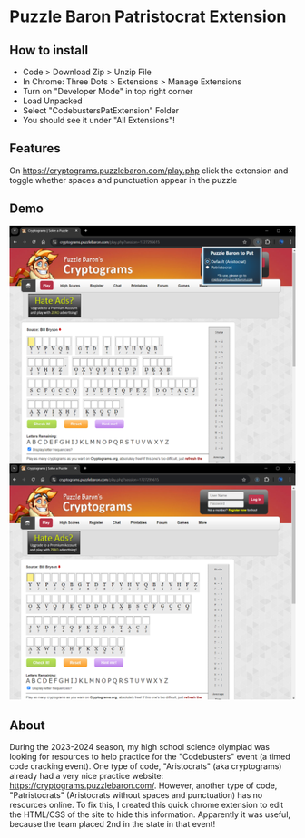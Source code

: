 # Puzzle Baron Patristocrat Extension

## How to install
- Code > Download Zip > Unzip File
- In Chrome: Three Dots > Extensions > Manage Extensions
- Turn on "Developer Mode" in top right corner
- Load Unpacked
- Select "CodebustersPatExtension" Folder
- You should see it under "All Extensions"!
    
## Features
On https://cryptograms.puzzlebaron.com/play.php click the extension and toggle whether spaces and punctuation appear in the puzzle

## Demo
<img src="media/AristoDemo.png" width="600"/>
<img src="media/PatDemo.png" width="600"/>

## About
During the 2023-2024 season, my high school science olympiad was looking for resources to help practice for the "Codebusters" event (a timed code cracking event). One type of code, "Aristocrats" (aka cryptograms) already had a very nice practice website: https://cryptograms.puzzlebaron.com/. However, another type of code, "Patristocrats" (Aristocrats without spaces and punctuation) has no resources online. To fix this, I created this quick chrome extension to edit the HTML/CSS of the site to hide this information. Apparently it was useful, because the team placed 2nd in the state in that event!
